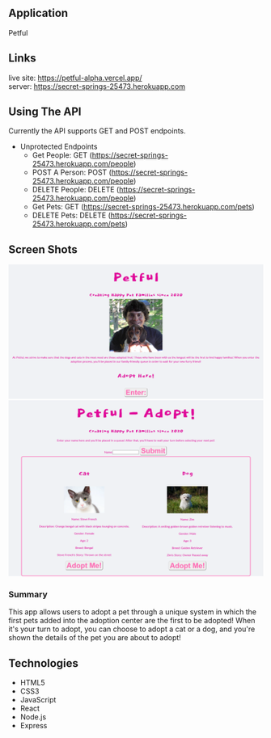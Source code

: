 ## Application
Petful

## Links
live site: https://petful-alpha.vercel.app/<br />
server: https://secret-springs-25473.herokuapp.com

## Using The API
Currently the API supports GET and POST endpoints.

- Unprotected Endpoints<br />
  + Get People: GET (https://secret-springs-25473.herokuapp.com/people)<br />
  + POST A Person: POST (https://secret-springs-25473.herokuapp.com/people)<br />
  + DELETE People: DELETE (https://secret-springs-25473.herokuapp.com/people)<br />
  + Get Pets: GET (https://secret-springs-25473.herokuapp.com/pets)<br />
  + DELETE Pets: DELETE (https://secret-springs-25473.herokuapp.com/pets)<br />

## Screen Shots
![Landing](images/LandingPage.png)<br />
![AdoptPage](images/AdoptPage.png)

### Summary
This app allows users to adopt a pet through a unique system in which the first pets added into the adoption center are the first to be adopted!
When it's your turn to adopt, you can choose to adopt a cat or a dog, and you're shown the details of the pet you are about to adopt!

## Technologies
  - HTML5
  - CSS3
  - JavaScript
  - React
  - Node.js
  - Express
